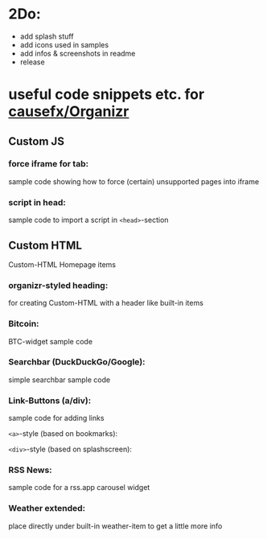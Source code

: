 # 2Do:
- add splash stuff
- add icons used in samples
- add infos & screenshots in readme
- release

# useful code snippets etc. for [causefx/Organizr](https://github.com/causefx/Organizr)

## Custom JS

### force iframe for tab:

sample code showing how to force (certain) unsupported pages into iframe

### script in head:

sample code to import a script in `<head>`-section

## Custom HTML

Custom-HTML Homepage items

### organizr-styled heading:

for creating Custom-HTML with a header like built-in items

### Bitcoin:

BTC-widget sample code

### Searchbar (DuckDuckGo/Google):

simple searchbar sample code

### Link-Buttons (a/div):

sample code for adding links

`<a>`-style (based on bookmarks):

`<div>`-style (based on splashscreen):

### RSS News:

sample code for a rss.app carousel widget

### Weather extended:

place directly under built-in weather-item to get a little more info
